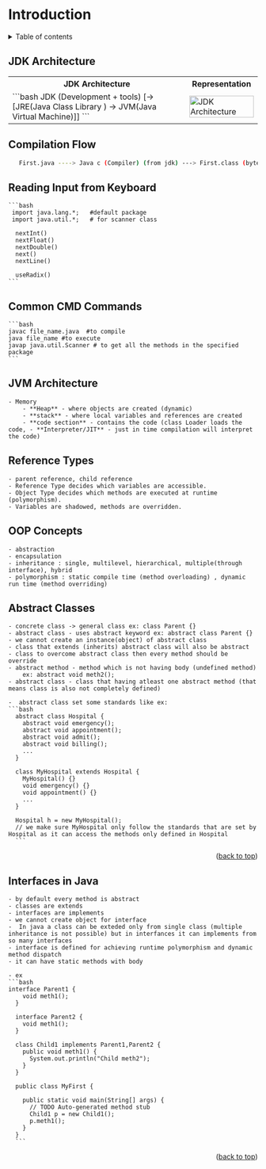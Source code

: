 <div id="top"></div>

# Introduction

<details>

<summary>Table of contents</summary>

- [JDK Architecture](#jdk-structure)
- [Compilation Flow](#compilation-flow)
- [Reading Input from Keyboard](#reading-input-from-keyboard)
- [Common CMD Commands](#common-cmd-commands)
- [JVM Architecture](#jvm-architecture)
- [Reference Types](#reference-types)
- [OOP Concepts](#oops-concepts)
- [Abstract Classes](#abstract-classes)
- [Interfaces in Java](#interfaces-in-java)

</details>

## JDK Architecture

<table>
    <tr>
        <th>JDK Architecture</th>
        <th>Representation</th>
    </tr>
    <tr>
        <td>
            ```bash
            JDK (Development + tools) [-> [JRE(Java Class Library ) -> JVM(Java Virtual Machine)]]
            ```
        </td>
        <td>
            <img src="https://github.com/user-attachments/assets/78b59b0f-cfae-4454-a918-79c50274472a" width="100%" title="JDK Architecture"/>
        </td>
    </tr>
</table>

## Compilation Flow

 ```bash
    First.java ----> Java c (Compiler) (from jdk) ---> First.class (byte code)
```

## Reading Input from Keyboard
    ```bash
     import java.lang.*;   #default package
     import java.util.*;   # for scanner class

      nextInt()
      nextFloat()
      nextDouble()
      next()
      nextLine()

      useRadix()
    ```

## Common CMD Commands

    ```bash
    javac file_name.java  #to compile
    java file_name #to execute
    javap java.util.Scanner # to get all the methods in the specified package
    ```

## JVM Architecture

    - Memory
        - **Heap** - where objects are created (dynamic)
        - **stack** - where local variables and references are created
        - **code section** - contains the code (class Loader loads the code, - **Interpreter/JIT** - just in time compilation will interpret the code)

## Reference Types

    - parent reference, child reference
    - Reference Type decides which variables are accessible.
    - Object Type decides which methods are executed at runtime (polymorphism).
    - Variables are shadowed, methods are overridden.

## OOP Concepts

    - abstraction
    - encapsulation
    - inheritance : single, multilevel, hierarchical, multiple(through interface), hybrid
    - polymorphism : static compile time (method overloading) , dynamic run time (method overriding)

## Abstract Classes

    - concrete class -> general class ex: class Parent {}
    - abstract class - uses abstract keyword ex: abstract class Parent {}
    - we cannot create an instance(object) of abstract class
    - class that extends (inherits) abstract class will also be abstract 
    - class to overcome abstract class then every method should be override
    - abstract method - method which is not having body (undefined method)
        ex: abstract void meth2();
    - abstract class - class that having atleast one abstract method (that means class is also not completely defined)

    -  abstract class set some standards like ex:
    ```bash
      abstract class Hospital {
        abstract void emergency();
        abstract void appointment();
        abstract void admit();
        abstract void billing();
        ...
      } 

      class MyHospital extends Hospital {
        MyHospital() {}
        void emergency() {}
        void appointment() {}
        ...
      }

      Hospital h = new MyHospital();
      // we make sure MyHospital only follow the standards that are set by Hospital as it can access the methods only defined in Hospital
      ```

<p align="right">(<a href="#top">back to top</a>)</p>

## Interfaces in Java

    - by default every method is abstract 
    - classes are extends
    - interfaces are implements
    - we cannot create object for interface
    -  In java a class can be exteded only from single class (multiple inheritance is not possible) but in interfances it can implements from so many interfaces
    - interface is defined for achieving runtime polymorphism and dynamic method dispatch
    - it can have static methods with body

    - ex
    ```bash
    interface Parent1 {
        void meth1();
      }

      interface Parent2 {
        void meth1();
      }
        
      class Child1 implements Parent1,Parent2 {
        public void meth1() {
          System.out.println("Child meth2");
        } 
      }

      public class MyFirst {

        public static void main(String[] args) {
          // TODO Auto-generated method stub
          Child1 p = new Child1();
          p.meth1();
        }
      }
      ```

<p align="right">(<a href="#top">back to top</a>)</p>


